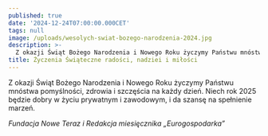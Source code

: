 ```yaml
---
published: true
date: '2024-12-24T07:00:00.000CET'
tags: null
image: /uploads/wesolych-swiat-bozego-narodzenia-2024.jpg
description: >-
  Z okazji Świąt Bożego Narodzenia i Nowego Roku życzymy Państwu mnóstwa pomyślności, zdrowia i szczęścia.
title: Życzenia Świąteczne radości, nadziei i miłości
---
```


Z okazji Świąt Bożego Narodzenia i Nowego Roku życzymy Państwu mnóstwa pomyślności, zdrowia i szczęścia na każdy dzień. Niech rok 2025 będzie dobry w życiu prywatnym i zawodowym, i da szansę na spełnienie marzeń.

<em>Fundacja Nowe Teraz i Redakcja miesięcznika „Eurogospodarka”</em>



